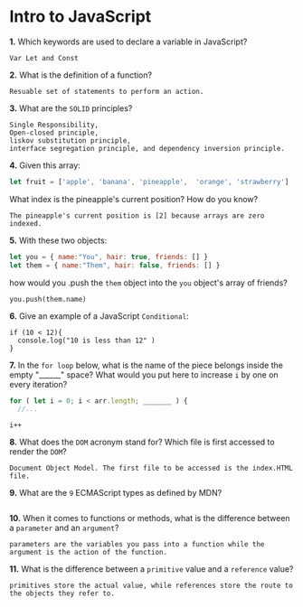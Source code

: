 # Intro to JavaScript

**1.** Which keywords are used to declare a variable in JavaScript?
<!-- enter you answer in the space below -->
```
Var Let and Const

```
**2.** What is the definition of a function?
<!-- enter you answer in the space below -->
```
Resuable set of statements to perform an action. 
```
**3.** What are the `SOLID` principles?
<!-- enter you answer in the space below -->
```
Single Responsibility, 
Open-closed principle,
liskov substitution principle,
interface segregation principle, and dependency inversion principle.
```
**4.** Given this array: 
```js
let fruit = ['apple', 'banana', 'pineapple',  'orange', 'strawberry']
``` 
What index is the pineapple's current position? How do you know?
<!-- enter you answer in the space below -->
```
The pineapple's current position is [2] because arrays are zero indexed. 
```
**5.** With these two objects: 
```js
let you = { name:"You", hair: true, friends: [] }
let them = { name:"Them", hair: false, friends: [] }
```
how would you .push the `them` object into the `you` object's array of friends?
<!-- enter you answer in the space below -->
```
you.push(them.name)

```

**6.** Give an example of a JavaScript `Conditional`:
<!-- enter you answer in the space below -->
```
if (10 < 12){
  console.log("10 is less than 12" )
} 

```
**7.** In the `for loop` below, what is the name of the piece belongs inside the empty "______" space? What would you put here to increase `i` by one on every iteration?
```js
for ( let i = 0; i < arr.length; _______ ) {
  //...
```
<!-- enter you answer in the space below -->
```
i++
```
**8.** What does the `DOM` acronym stand for? Which file is first accessed to render the `DOM`?
<!-- enter you answer in the space below -->
```
Document Object Model. The first file to be accessed is the index.HTML file. 
```

**9.** What are the `9` ECMAScript types as defined by MDN?
<!-- enter you answer in the space below -->
```

```
**10.** When it comes to functions or methods, what is the difference between a `parameter` and an `argument`?
<!-- enter you answer in the space below -->
```
parameters are the variables you pass into a function while the argument is the action of the function. 

```
**11.** What is the difference between a `primitive` value and a `reference` value?
<!-- enter you answer in the space below -->
```
primitives store the actual value, while references store the route to the objects they refer to. 
```